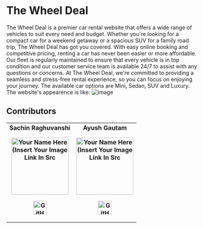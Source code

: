 # The Wheel Deal
The Wheel Deal is a premier car rental website that offers a wide range of vehicles to suit every need and budget. Whether you're looking for a compact car for a weekend getaway or a spacious SUV for a family road trip, The Wheel Deal has got you covered. With easy online booking and competitive pricing, renting a car has never been easier or more affordable. Our fleet is regularly maintained to ensure that every vehicle is in top condition and our customer service team is available 24/7 to assist with any questions or concerns. At The Wheel Deal, we're committed to providing a seamless and stress-free rental experience, so you can focus on enjoying your journey.
The available car options are Mini, Sedan, SUV and Luxury.
The website's appearence is like:
![image](https://user-images.githubusercontent.com/91306009/227005563-6bbcb73a-e408-425f-b9a4-c077fc9ff6be.png)
## Contributors
<table>
	<tr align="center" style="font-weight:bold">
		<td>
		Sachin Raghuvanshi
		<p align="center">
			<img src = "https://ibb.co/QnxrnFX" width="150" height="150" alt="Your Name Here (Insert Your Image Link In Src">
		</p>
			<p align="center">
				<a href = "https://github.com/SachinRaghuvanshi2003">
					<img src = "http://www.iconninja.com/files/241/825/211/round-collaboration-social-github-code-circle-network-icon.svg" width="36" height = "36" alt="GitHub"/>
				</a>
			</p>
		</td>
				<td>
		Ayush Gautam
		<p align="center">
			<img src = "https://ibb.co/54YxtDt" width="150" height="150" alt="Your Name Here (Insert Your Image Link In Src">
		</p>
			<p align="center">
				<a href = "https://github.com/ayushgautam2003">
					<img src = "http://www.iconninja.com/files/241/825/211/round-collaboration-social-github-code-circle-network-icon.svg" width="36" height = "36" alt="GitHub"/>
				</a>
			</p>
		</td>
	</tr>
</table>


